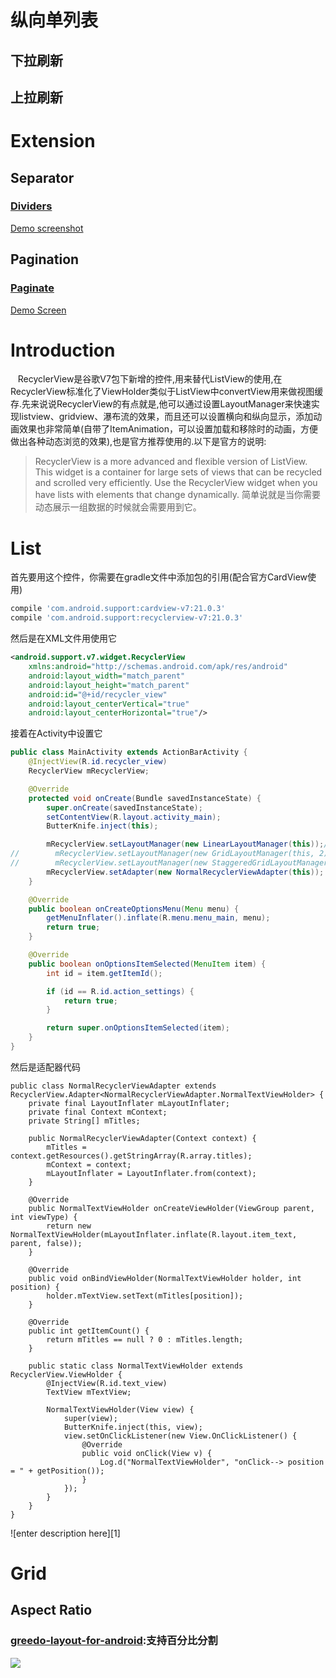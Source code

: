 

# 纵向单列表

## 下拉刷新

## 上拉刷新

# Extension

## Separator

### [**Dividers**](https://github.com/Karumi/Dividers)

[Demo screenshot](https://github.com/Karumi/Dividers/raw/master/art/example.gif)

## Pagination

### [Paginate](https://github.com/MarkoMilos/Paginate)

[Demo Screen](https://github.com/MarkoMilos/Paginate/raw/master/art/demo.gif)





# Introduction

&nbsp;&nbsp;&nbsp;RecyclerView是谷歌V7包下新增的控件,用来替代ListView的使用,在RecyclerView标准化了ViewHolder类似于ListView中convertView用来做视图缓存.先来说说RecyclerView的有点就是,他可以通过设置LayoutManager来快速实现listview、gridview、瀑布流的效果，而且还可以设置横向和纵向显示，添加动画效果也非常简单(自带了ItemAnimation，可以设置加载和移除时的动画，方便做出各种动态浏览的效果),也是官方推荐使用的.以下是官方的说明:

> RecyclerView is a more advanced and flexible version of ListView. This widget is a container for large sets of views that can be recycled and scrolled very efficiently. Use the RecyclerView widget when you have lists with elements that change dynamically. 简单说就是当你需要动态展示一组数据的时候就会需要用到它。

#  List

首先要用这个控件，你需要在gradle文件中添加包的引用(配合官方CardView使用)

``` gradle
compile 'com.android.support:cardview-v7:21.0.3'
compile 'com.android.support:recyclerview-v7:21.0.3'
```

然后是在XML文件用使用它

``` xml
<android.support.v7.widget.RecyclerView
    xmlns:android="http://schemas.android.com/apk/res/android"
    android:layout_width="match_parent"
    android:layout_height="match_parent"
    android:id="@+id/recycler_view"
    android:layout_centerVertical="true"
    android:layout_centerHorizontal="true"/>
```

接着在Activity中设置它

``` java
public class MainActivity extends ActionBarActivity {
    @InjectView(R.id.recycler_view)
    RecyclerView mRecyclerView;

    @Override
    protected void onCreate(Bundle savedInstanceState) {
        super.onCreate(savedInstanceState);
        setContentView(R.layout.activity_main);
        ButterKnife.inject(this);

        mRecyclerView.setLayoutManager(new LinearLayoutManager(this));//这里用线性显示 类似于listview
//        mRecyclerView.setLayoutManager(new GridLayoutManager(this, 2));//这里用线性宫格显示 类似于grid view
//        mRecyclerView.setLayoutManager(new StaggeredGridLayoutManager(2, OrientationHelper.VERTICAL));//这里用线性宫格显示 类似于瀑布流
        mRecyclerView.setAdapter(new NormalRecyclerViewAdapter(this));
    }

    @Override
    public boolean onCreateOptionsMenu(Menu menu) {
        getMenuInflater().inflate(R.menu.menu_main, menu);
        return true;
    }

    @Override
    public boolean onOptionsItemSelected(MenuItem item) {
        int id = item.getItemId();

        if (id == R.id.action_settings) {
            return true;
        }

        return super.onOptionsItemSelected(item);
    }
}
```

然后是适配器代码

``` 
public class NormalRecyclerViewAdapter extends RecyclerView.Adapter<NormalRecyclerViewAdapter.NormalTextViewHolder> {
    private final LayoutInflater mLayoutInflater;
    private final Context mContext;
    private String[] mTitles;

    public NormalRecyclerViewAdapter(Context context) {
        mTitles = context.getResources().getStringArray(R.array.titles);
        mContext = context;
        mLayoutInflater = LayoutInflater.from(context);
    }

    @Override
    public NormalTextViewHolder onCreateViewHolder(ViewGroup parent, int viewType) {
        return new NormalTextViewHolder(mLayoutInflater.inflate(R.layout.item_text, parent, false));
    }

    @Override
    public void onBindViewHolder(NormalTextViewHolder holder, int position) {
        holder.mTextView.setText(mTitles[position]);
    }

    @Override
    public int getItemCount() {
        return mTitles == null ? 0 : mTitles.length;
    }

    public static class NormalTextViewHolder extends RecyclerView.ViewHolder {
        @InjectView(R.id.text_view)
        TextView mTextView;

        NormalTextViewHolder(View view) {
            super(view);
            ButterKnife.inject(this, view);
            view.setOnClickListener(new View.OnClickListener() {
                @Override
                public void onClick(View v) {
                    Log.d("NormalTextViewHolder", "onClick--> position = " + getPosition());
                }
            });
        }
    }
}
```

![enter description here][1]

# Grid
## Aspect Ratio
### [greedo-layout-for-android](https://github.com/500px/greedo-layout-for-android):支持百分比分割
![](https://github.com/500px/greedo-layout-for-android/raw/master/screenshot.png)
